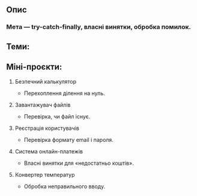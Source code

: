## Опис
### Мета — try-catch-finally, власні винятки, обробка помилок.

## Теми:


## Міні-проєкти:
1. Безпечний калькулятор 
    - Перехоплення ділення на нуль.

2. Завантажувач файлів 
    - Перевірка, чи файл існує.

3. Реєстрація користувачів 
    - Перевірка формату email і пароля.

4. Система онлайн-платежів 
    - Власні винятки для «недостатньо коштів».

5. Конвертер температур
    - Обробка неправильного вводу.
